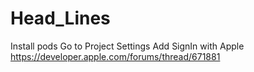 # Head_Lines
Install pods
Go to Project Settings 
Add SignIn with Apple
https://developer.apple.com/forums/thread/671881
